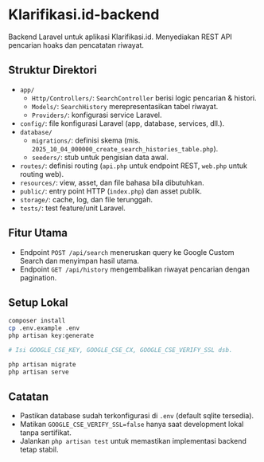 # Klarifikasi.id-backend

Backend Laravel untuk aplikasi Klarifikasi.id. Menyediakan REST API pencarian hoaks dan pencatatan riwayat.

## Struktur Direktori
- `app/`
  - `Http/Controllers/`: `SearchController` berisi logic pencarian & histori.
  - `Models/`: `SearchHistory` merepresentasikan tabel riwayat.
  - `Providers/`: konfigurasi service Laravel.
- `config/`: file konfigurasi Laravel (app, database, services, dll.).
- `database/`
  - `migrations/`: definisi skema (mis. `2025_10_04_000000_create_search_histories_table.php`).
  - `seeders/`: stub untuk pengisian data awal.
- `routes/`: definisi routing (`api.php` untuk endpoint REST, `web.php` untuk routing web).
- `resources/`: view, asset, dan file bahasa bila dibutuhkan.
- `public/`: entry point HTTP (`index.php`) dan asset publik.
- `storage/`: cache, log, dan file terunggah.
- `tests/`: test feature/unit Laravel.

## Fitur Utama
- Endpoint `POST /api/search` meneruskan query ke Google Custom Search dan menyimpan hasil utama.
- Endpoint `GET /api/history` mengembalikan riwayat pencarian dengan pagination.

## Setup Lokal
```bash
composer install
cp .env.example .env
php artisan key:generate

# Isi GOOGLE_CSE_KEY, GOOGLE_CSE_CX, GOOGLE_CSE_VERIFY_SSL dsb.

php artisan migrate
php artisan serve
```

## Catatan
- Pastikan database sudah terkonfigurasi di `.env` (default sqlite tersedia).
- Matikan `GOOGLE_CSE_VERIFY_SSL=false` hanya saat development lokal tanpa sertifikat.
- Jalankan `php artisan test` untuk memastikan implementasi backend tetap stabil.

